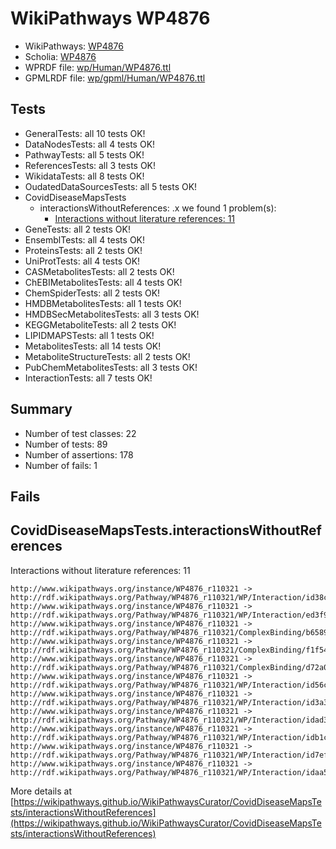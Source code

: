 # WikiPathways WP4876

* WikiPathways: [WP4876](https://identifiers.org/wikipathways:WP4876)
* Scholia: [WP4876](https://scholia.toolforge.org/wikipathways/WP4876)
* WPRDF file: [wp/Human/WP4876.ttl](../wp/Human/WP4876.ttl)
* GPMLRDF file: [wp/gpml/Human/WP4876.ttl](../wp/gpml/Human/WP4876.ttl)

## Tests
* GeneralTests: all 10 tests OK!
* DataNodesTests: all 4 tests OK!
* PathwayTests: all 5 tests OK!
* ReferencesTests: all 3 tests OK!
* WikidataTests: all 8 tests OK!
* OudatedDataSourcesTests: all 5 tests OK!
* CovidDiseaseMapsTests
    * interactionsWithoutReferences: .x we found 1 problem(s):
        * [Interactions without literature references: 11](#9701cce2)
* GeneTests: all 2 tests OK!
* EnsemblTests: all 4 tests OK!
* ProteinsTests: all 2 tests OK!
* UniProtTests: all 4 tests OK!
* CASMetabolitesTests: all 2 tests OK!
* ChEBIMetabolitesTests: all 4 tests OK!
* ChemSpiderTests: all 2 tests OK!
* HMDBMetabolitesTests: all 1 tests OK!
* HMDBSecMetabolitesTests: all 3 tests OK!
* KEGGMetaboliteTests: all 2 tests OK!
* LIPIDMAPSTests: all 1 tests OK!
* MetabolitesTests: all 14 tests OK!
* MetaboliteStructureTests: all 2 tests OK!
* PubChemMetabolitesTests: all 3 tests OK!
* InteractionTests: all 7 tests OK!


## Summary

* Number of test classes: 22
* Number of tests: 89
* Number of assertions: 178
* Number of fails: 1

## Fails

<a name="9701cce2" />

## CovidDiseaseMapsTests.interactionsWithoutReferences

Interactions without literature references: 11
```
http://www.wikipathways.org/instance/WP4876_r110321 -> http://rdf.wikipathways.org/Pathway/WP4876_r110321/WP/Interaction/id38c72c84
http://www.wikipathways.org/instance/WP4876_r110321 -> http://rdf.wikipathways.org/Pathway/WP4876_r110321/WP/Interaction/ed3f9
http://www.wikipathways.org/instance/WP4876_r110321 -> http://rdf.wikipathways.org/Pathway/WP4876_r110321/ComplexBinding/b6589
http://www.wikipathways.org/instance/WP4876_r110321 -> http://rdf.wikipathways.org/Pathway/WP4876_r110321/ComplexBinding/f1f54
http://www.wikipathways.org/instance/WP4876_r110321 -> http://rdf.wikipathways.org/Pathway/WP4876_r110321/ComplexBinding/d72a0
http://www.wikipathways.org/instance/WP4876_r110321 -> http://rdf.wikipathways.org/Pathway/WP4876_r110321/WP/Interaction/id56c2671f
http://www.wikipathways.org/instance/WP4876_r110321 -> http://rdf.wikipathways.org/Pathway/WP4876_r110321/WP/Interaction/id3a35678b
http://www.wikipathways.org/instance/WP4876_r110321 -> http://rdf.wikipathways.org/Pathway/WP4876_r110321/WP/Interaction/idad3dc034
http://www.wikipathways.org/instance/WP4876_r110321 -> http://rdf.wikipathways.org/Pathway/WP4876_r110321/WP/Interaction/idb1ca554
http://www.wikipathways.org/instance/WP4876_r110321 -> http://rdf.wikipathways.org/Pathway/WP4876_r110321/WP/Interaction/id7ef1c6cf
http://www.wikipathways.org/instance/WP4876_r110321 -> http://rdf.wikipathways.org/Pathway/WP4876_r110321/WP/Interaction/idaa5a11ed
```

More details at [https://wikipathways.github.io/WikiPathwaysCurator/CovidDiseaseMapsTests/interactionsWithoutReferences](https://wikipathways.github.io/WikiPathwaysCurator/CovidDiseaseMapsTests/interactionsWithoutReferences)

